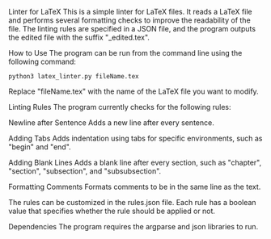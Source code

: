Linter for LaTeX
This is a simple linter for LaTeX files. It reads a LaTeX file and performs several formatting checks to improve the readability of the file. The linting rules are specified in a JSON file, and the program outputs the edited file with the suffix "_edited.tex".

How to Use
The program can be run from the command line using the following command:

    python3 latex_linter.py fileName.tex

Replace "fileName.tex" with the name of the LaTeX file you want to modify.

Linting Rules
The program currently checks for the following rules:

Newline after Sentence
Adds a new line after every sentence.

Adding Tabs
Adds indentation using tabs for specific environments, such as "begin" and "end".

Adding Blank Lines
Adds a blank line after every section, such as "chapter", "section", "subsection", and "subsubsection".

Formatting Comments
Formats comments to be in the same line as the text.

The rules can be customized in the rules.json file. Each rule has a boolean value that specifies whether the rule should be applied or not.

Dependencies
The program requires the argparse and json libraries to run.

